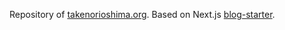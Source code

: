 Repository of [takenorioshima.org](https://takenorioshima.org).
Based on Next.js [blog-starter](https://github.com/vercel/next.js/tree/canary/examples/blog-starter).
